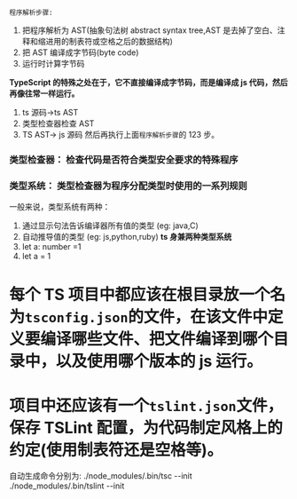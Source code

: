 `程序解析步骤:`

1. 把程序解析为 AST(抽象句法树 abstract syntax tree,AST 是去掉了空白、注释和缩进用的制表符或空格之后的数据结构)
2. 把 AST 编译成字节码(byte code)
3. 运行时计算字节码

**TypeScript 的特殊之处在于，它不直接编译成字节码，而是编译成 js 代码，然后再像往常一样运行。**

1. ts 源码->ts AST
2. 类型检查器检查 AST
3. TS AST-> js 源码
   然后再执行上面`程序解析步骤`的 123 步。

### 类型检查器： 检查代码是否符合类型安全要求的特殊程序

### 类型系统： 类型检查器为程序分配类型时使用的一系列规则

一般来说，类型系统有两种：

1. 通过显示句法告诉编译器所有值的类型 (eg: java,C)
2. 自动推导值的类型 (eg: js,python,ruby)
   **ts 身兼两种类型系统**
3. let a: number =1
4. let a = 1

# 每个 TS 项目中都应该在根目录放一个名为`tsconfig.json`的文件，在该文件中定义要编译哪些文件、把文件编译到哪个目录中，以及使用哪个版本的 js 运行。

# 项目中还应该有一个`tslint.json`文件，保存 TSLint 配置，为代码制定风格上的约定(使用制表符还是空格等)。

自动生成命令分别为:
./node_modules/.bin/tsc --init
./node_modules/.bin/tslint --init

